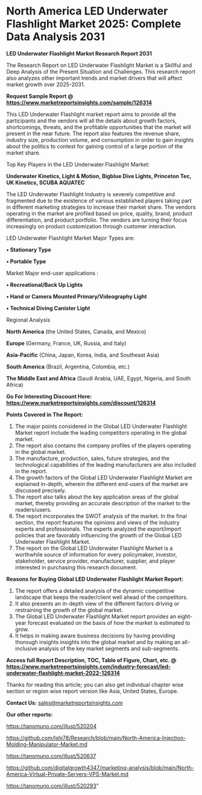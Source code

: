 # North America LED Underwater Flashlight Market 2025: Complete Data Analysis 2031

<strong>LED Underwater Flashlight Market Research Report 2031</strong>

The Research Report on LED Underwater Flashlight Market is a Skillful and Deep Analysis of the Present Situation and Challenges. This research report also analyzes other important trends and market drivers that will affect market growth over 2025-2031.

<strong>Request Sample Report @ <a href=https://www.marketreportsinsights.com/sample/126314>https://www.marketreportsinsights.com/sample/126314</a></strong>

This LED Underwater Flashlight market report aims to provide all the participants and the vendors will all the details about growth factors, shortcomings, threats, and the profitable opportunities that the market will present in the near future. The report also features the revenue share, industry size, production volume, and consumption in order to gain insights about the politics to contest for gaining control of a large portion of the market share.

Top Key Players in the LED Underwater Flashlight Market:

<strong>Underwater Kinetics, Light & Motion, Bigblue Dive Lights, Princeton Tec, UK Kinetics, SCUBA AQUATEC</strong>

The LED Underwater Flashlight Industry is severely competitive and fragmented due to the existence of various established players taking part in different marketing strategies to increase their market share. The vendors operating in the market are profiled based on price, quality, brand, product differentiation, and product portfolio. The vendors are turning their focus increasingly on product customization through customer interaction.

LED Underwater Flashlight Market Major Types are:

<strong>• Stationary Type

• Portable Type</strong>

Market Major end-user applications :

<strong>• Recreational/Back Up Lights

• Hand or Camera Mounted Primary/Videography Light

• Technical Diving Canister Light</strong>

Regional Analysis

</u><strong><b>North America</b></strong> (the United States, Canada, and Mexico)

<strong><b>Europe </b></strong>(Germany, France, UK, Russia, and Italy)

<strong><b>Asia-Pacific</b></strong> (China, Japan, Korea, India, and Southeast Asia)

<strong><b>South America</b></strong> (Brazil, Argentina, Colombia, etc.)

<strong><b>The Middle East and Africa</b></strong> (Saudi Arabia, UAE, Egypt, Nigeria, and South Africa)

<strong>Go For Interesting Discount Here: <a href=https://www.marketreportsinsights.com/discount/126314>https://www.marketreportsinsights.com/discount/126314</a></strong>

<strong>Points Covered in The Report:</strong>
<ol>
  <li>The major points considered in the Global LED Underwater Flashlight Market report include the leading competitors operating in the global market.</li>
  <li>The report also contains the company profiles of the players operating in the global market.</li>
  <li>The manufacture, production, sales, future strategies, and the technological capabilities of the leading manufacturers are also included in the report.</li>
  <li>The growth factors of the Global LED Underwater Flashlight Market are explained in-depth, wherein the different end-users of the market are discussed precisely.</li>
  <li>The report also talks about the key application areas of the global market, thereby providing an accurate description of the market to the readers/users.</li>
  <li>The report incorporates the SWOT analysis of the market. In the final section, the report features the opinions and views of the industry experts and professionals. The experts analyzed the export/import policies that are favorably influencing the growth of the Global LED Underwater Flashlight Market.</li>
  <li>The report on the Global LED Underwater Flashlight Market is a worthwhile source of information for every policymaker, investor, stakeholder, service provider, manufacturer, supplier, and player interested in purchasing this research document.</li>
</ol>
<strong>Reasons for Buying Global LED Underwater Flashlight Market Report:</strong>

<ol>
  <li>The report offers a detailed analysis of the dynamic competitive landscape that keeps the reader/client well ahead of the competitors.</li>
  <li>It also presents an in-depth view of the different factors driving or restraining the growth of the global market.</li>
  <li>The Global LED Underwater Flashlight Market report provides an eight-year forecast evaluated on the basis of how the market is estimated to grow.</li>
  <li>It helps in making aware business decisions by having providing thorough insights insights into the global market and by making an all-inclusive analysis of the key market segments and sub-segments.</li>
</ol>
<strong>Access full Report Description, TOC, Table of Figure, Chart, etc. @ <a href=https://www.marketreportsinsights.com/industry-forecast/led-underwater-flashlight-market-2022-126314>https://www.marketreportsinsights.com/industry-forecast/led-underwater-flashlight-market-2022-126314</a></strong>


Thanks for reading this article; you can also get individual chapter wise section or region wise report version like Asia, United States, Europe.

<strong>Contact Us:</strong>
sales@marketreportsinsights.com

<strong>Our other reports:</strong>

<a href=https://tanomuno.com/illust/520204>https://tanomuno.com/illust/520204</a>

<a href=https://github.com/Ishi78/Research/blob/main/North-America-Injection-Molding-Manipulator-Market.md>https://github.com/Ishi78/Research/blob/main/North-America-Injection-Molding-Manipulator-Market.md</a>

<a href=https://tanomuno.com/illust/520637>https://tanomuno.com/illust/520637</a>

<a href=https://github.com/digitalgrowth4347/marketing-analysis/blob/main/North-America-Virtual-Private-Servers-VPS-Market.md>https://github.com/digitalgrowth4347/marketing-analysis/blob/main/North-America-Virtual-Private-Servers-VPS-Market.md</a>

<a href=https://tanomuno.com/illust/520293>https://tanomuno.com/illust/520293</a>"
